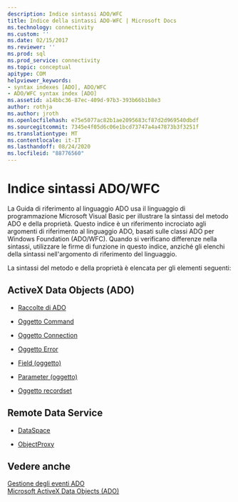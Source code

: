 ```yaml
---
description: Indice sintassi ADO/WFC
title: Indice della sintassi ADO-WFC | Microsoft Docs
ms.technology: connectivity
ms.custom: ''
ms.date: 02/15/2017
ms.reviewer: ''
ms.prod: sql
ms.prod_service: connectivity
ms.topic: conceptual
apitype: COM
helpviewer_keywords:
- syntax indexes [ADO], ADO/WFC
- ADO/WFC syntax index [ADO]
ms.assetid: a14bbc36-87ec-409d-97b3-393b66b1b8e3
author: rothja
ms.author: jroth
ms.openlocfilehash: e75e5077ac82b1ae2095683cf87d2d969540dbdf
ms.sourcegitcommit: 7345e4f05d6c06e1bcd73747a4a47873b3f3251f
ms.translationtype: MT
ms.contentlocale: it-IT
ms.lasthandoff: 08/24/2020
ms.locfileid: "88776560"
---
```

# <a name="ado---wfc-syntax-index"></a>Indice sintassi ADO/WFC
La Guida di riferimento al linguaggio ADO usa il linguaggio di programmazione Microsoft Visual Basic per illustrare la sintassi del metodo ADO e della proprietà. Questo indice è un riferimento incrociato agli argomenti di riferimento al linguaggio ADO, basati sulle classi ADO per Windows Foundation (ADO/WFC). Quando si verificano differenze nella sintassi, utilizzare le firme di funzione in questo indice, anziché gli elenchi della sintassi nell'argomento di riferimento del linguaggio.  
  
 La sintassi del metodo e della proprietà è elencata per gli elementi seguenti:  
  
## <a name="activex-data-objects"></a>ActiveX Data Objects (ADO)  
  
-   [Raccolte di ADO](./collections-ado-wfc-syntax.md)  
  
-   [Oggetto Command](./command-ado-wfc-syntax.md)  
  
-   [Oggetto Connection](./connection-ado-wfc-syntax.md)  
  
-   [Oggetto Error](./error-ado-wfc-syntax.md)  
  
-   [Field (oggetto)](./field-ado-wfc-syntax.md)  
  
-   [Parameter (oggetto)](./parameter-ado-wfc-syntax.md)  
  
-   [Oggetto recordset](./recordset-ado-wfc-syntax.md)  
  
## <a name="remote-data-service"></a>Remote Data Service  
  
-   [DataSpace](./dataspace-ado-wfc-syntax.md)  
  
-   [ObjectProxy](./objectproxy-ado-wfc-syntax.md)  
  
## <a name="see-also"></a>Vedere anche  
 [Gestione degli eventi ADO](../../guide/data/handling-ado-events.md)   
 [Microsoft ActiveX Data Objects (ADO)](../../microsoft-activex-data-objects-ado.md)